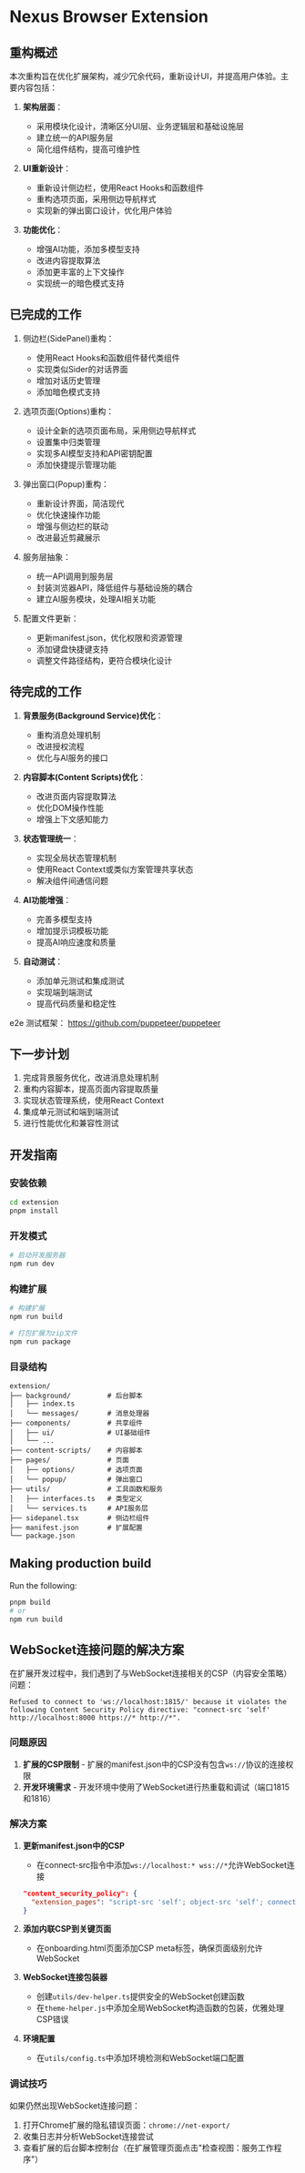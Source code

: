 # Nexus Browser Extension

## 重构概述

本次重构旨在优化扩展架构，减少冗余代码，重新设计UI，并提高用户体验。主要内容包括：

1. **架构层面**：
   - 采用模块化设计，清晰区分UI层、业务逻辑层和基础设施层
   - 建立统一的API服务层
   - 简化组件结构，提高可维护性

2. **UI重新设计**：
   - 重新设计侧边栏，使用React Hooks和函数组件
   - 重构选项页面，采用侧边导航样式
   - 实现新的弹出窗口设计，优化用户体验

3. **功能优化**：
   - 增强AI功能，添加多模型支持
   - 改进内容提取算法
   - 添加更丰富的上下文操作
   - 实现统一的暗色模式支持

## 已完成的工作

1. 侧边栏(SidePanel)重构：
   - 使用React Hooks和函数组件替代类组件
   - 实现类似Sider的对话界面
   - 增加对话历史管理
   - 添加暗色模式支持

2. 选项页面(Options)重构：
   - 设计全新的选项页面布局，采用侧边导航样式
   - 设置集中归类管理
   - 实现多AI模型支持和API密钥配置
   - 添加快捷提示管理功能

3. 弹出窗口(Popup)重构：
   - 重新设计界面，简洁现代
   - 优化快速操作功能
   - 增强与侧边栏的联动
   - 改进最近剪藏展示

4. 服务层抽象：
   - 统一API调用到服务层
   - 封装浏览器API，降低组件与基础设施的耦合
   - 建立AI服务模块，处理AI相关功能

5. 配置文件更新：
   - 更新manifest.json，优化权限和资源管理
   - 添加键盘快捷键支持
   - 调整文件路径结构，更符合模块化设计

## 待完成的工作

1. **背景服务(Background Service)优化**：
   - 重构消息处理机制
   - 改进授权流程
   - 优化与AI服务的接口

2. **内容脚本(Content Scripts)优化**：
   - 改进页面内容提取算法
   - 优化DOM操作性能
   - 增强上下文感知能力

3. **状态管理统一**：
   - 实现全局状态管理机制
   - 使用React Context或类似方案管理共享状态
   - 解决组件间通信问题

4. **AI功能增强**：
   - 完善多模型支持
   - 增加提示词模板功能
   - 提高AI响应速度和质量

5. **自动测试**：
   - 添加单元测试和集成测试
   - 实现端到端测试
   - 提高代码质量和稳定性

e2e 测试框架： https://github.com/puppeteer/puppeteer

## 下一步计划

1. 完成背景服务优化，改进消息处理机制
2. 重构内容脚本，提高页面内容提取质量
3. 实现状态管理系统，使用React Context
4. 集成单元测试和端到端测试
5. 进行性能优化和兼容性测试

## 开发指南

### 安装依赖

```bash
cd extension
pnpm install
```

### 开发模式

```bash
# 启动开发服务器
npm run dev
```

### 构建扩展

```bash
# 构建扩展
npm run build

# 打包扩展为zip文件
npm run package
```

### 目录结构

```
extension/
├── background/         # 后台脚本
│   ├── index.ts
│   └── messages/       # 消息处理器
├── components/         # 共享组件
│   ├── ui/             # UI基础组件
│   └── ...
├── content-scripts/    # 内容脚本
├── pages/              # 页面
│   ├── options/        # 选项页面
│   └── popup/          # 弹出窗口
├── utils/              # 工具函数和服务
│   ├── interfaces.ts   # 类型定义
│   └── services.ts     # API服务层
├── sidepanel.tsx       # 侧边栏组件
├── manifest.json       # 扩展配置
└── package.json
```

## Making production build

Run the following:

```bash
pnpm build
# or
npm run build
```

## WebSocket连接问题的解决方案

在扩展开发过程中，我们遇到了与WebSocket连接相关的CSP（内容安全策略）问题：

```
Refused to connect to 'ws://localhost:1815/' because it violates the following Content Security Policy directive: "connect-src 'self' http://localhost:8000 https://* http://*".
```

### 问题原因

1. **扩展的CSP限制** - 扩展的manifest.json中的CSP没有包含`ws://`协议的连接权限
2. **开发环境需求** - 开发环境中使用了WebSocket进行热重载和调试（端口1815和1816）

### 解决方案

1. **更新manifest.json中的CSP**
   - 在connect-src指令中添加`ws://localhost:* wss://*`允许WebSocket连接

   ```json
   "content_security_policy": {
     "extension_pages": "script-src 'self'; object-src 'self'; connect-src 'self' http://localhost:8000 https://* http://* ws://localhost:* wss://*;"
   }
   ```

2. **添加内联CSP到关键页面**
   - 在onboarding.html页面添加CSP meta标签，确保页面级别允许WebSocket

3. **WebSocket连接包装器**
   - 创建`utils/dev-helper.ts`提供安全的WebSocket创建函数
   - 在`theme-helper.js`中添加全局WebSocket构造函数的包装，优雅处理CSP错误

4. **环境配置**
   - 在`utils/config.ts`中添加环境检测和WebSocket端口配置

### 调试技巧

如果仍然出现WebSocket连接问题：

1. 打开Chrome扩展的隐私错误页面：`chrome://net-export/`
2. 收集日志并分析WebSocket连接尝试
3. 查看扩展的后台脚本控制台（在扩展管理页面点击"检查视图：服务工作程序"）